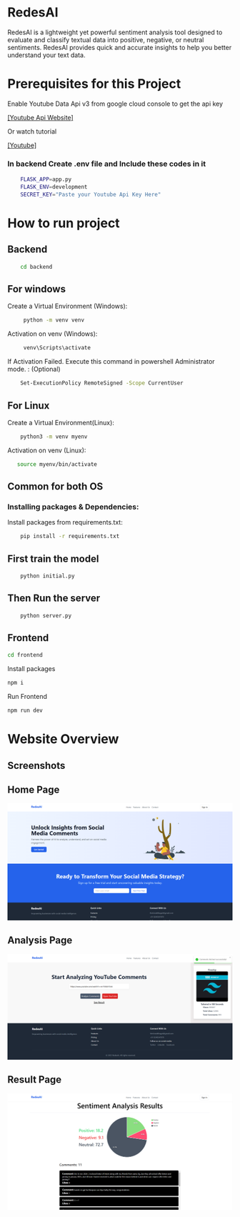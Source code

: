 

# RedesAI


RedesAI is a lightweight yet powerful sentiment analysis tool designed to evaluate and classify textual data into positive, negative, or neutral sentiments.  RedesAI provides quick and accurate insights to help you better understand your text data.

# Prerequisites for this Project
Enable Youtube Data Api v3 from google cloud console to get the api key

[[Youtube Api Website]](https://console.cloud.google.com/apis/library/youtube.googleapis.com)

 Or watch tutorial

[[Youtube]](https://www.youtube.com/watch?v=LLAZUTbc97I)

### In backend Create .env file and Include these codes in it 
```bash
    FLASK_APP=app.py
    FLASK_ENV=development
    SECRET_KEY="Paste your Youtube Api Key Here"
```

# How to run project
   ## Backend
```bash
    cd backend
```
## For windows

Create a Virtual Environment (Windows):
```bash
     python -m venv venv
```

Activation on venv (Windows):
```bash
     venv\Scripts\activate
```

 If Activation Failed. Execute this command in powershell Administrator mode. : (Optional)
```bash
    Set-ExecutionPolicy RemoteSigned -Scope CurrentUser
```

## For Linux
Create a Virtual Environment(Linux):

```bash
    python3 -m venv myenv
```
Activation on venv (Linux):
```bash
   source myenv/bin/activate
```

## Common for both OS

### Installing packages & Dependencies:

Install packages from requirements.txt:

```bash
    pip install -r requirements.txt

```
    
## First train the model

```bash
    python initial.py
```
## Then Run the server

```bash
    python server.py
```
## Frontend

```bash
cd frontend
```
 Install packages
```bash
npm i
```
Run Frontend
```bash
npm run dev
```



# Website Overview


## Screenshots

## Home Page
![Home Page](https://github.com/Vis7044/RedesAI/blob/main/frontend/public/WebsiteScreenShot/Home_Page_ScreenShot.png?raw=true)

## Analysis Page
![Analysis Page](https://github.com/Vis7044/RedesAI/blob/main/frontend/public/WebsiteScreenShot/Analysis_page_ScreenShot.png?raw=true)

## Result Page
![Result Page](https://github.com/Vis7044/RedesAI/blob/main/frontend/public/WebsiteScreenShot/Result_page_ScreenShot.png?raw=true)
